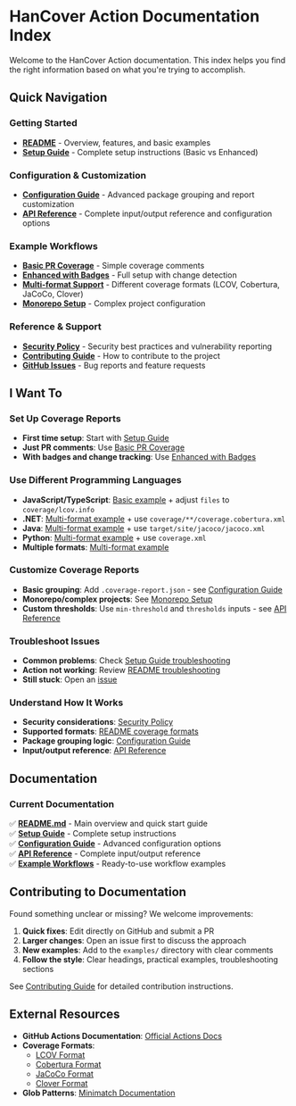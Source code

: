 # HanCover Action Documentation Index

Welcome to the HanCover Action documentation. This index helps you find the right information based on what
you're trying to accomplish.

## Quick Navigation

### Getting Started

- **[README](../README.md)** - Overview, features, and basic examples
- **[Setup Guide](./SETUP-GUIDE.md)** - Complete setup instructions (Basic vs Enhanced)

### Configuration & Customization  

- **[Configuration Guide](./CONFIGURATION.md)** - Advanced package grouping and report customization
- **[API Reference](./API-REFERENCE.md)** - Complete input/output reference and configuration options

### Example Workflows

- **[Basic PR Coverage](../examples/basic-pr-coverage.yml)** - Simple coverage comments
- **[Enhanced with Badges](../examples/enhanced-with-badges.yml)** - Full setup with change detection
- **[Multi-format Support](../examples/multi-format.yml)** - Different coverage formats (LCOV, Cobertura, JaCoCo, Clover)
- **[Monorepo Setup](../examples/monorepo-setup.yml)** - Complex project configuration

### Reference & Support

- **[Security Policy](../SECURITY.md)** - Security best practices and vulnerability reporting
- **[Contributing Guide](../CONTRIBUTING.md)** - How to contribute to the project
- **[GitHub Issues](https://github.com/farhan-ahmed1/hancover-action/issues)** - Bug reports and feature requests

## I Want To

### Set Up Coverage Reports

- **First time setup**: Start with [Setup Guide](./SETUP-GUIDE.md)
- **Just PR comments**: Use [Basic PR Coverage](../examples/basic-pr-coverage.yml)
- **With badges and change tracking**: Use [Enhanced with Badges](../examples/enhanced-with-badges.yml)

### Use Different Programming Languages

- **JavaScript/TypeScript**: [Basic example](../examples/basic-pr-coverage.yml) + adjust `files` to `coverage/lcov.info`
- **.NET**: [Multi-format example](../examples/multi-format.yml) + use `coverage/**/coverage.cobertura.xml`
- **Java**: [Multi-format example](../examples/multi-format.yml) + use `target/site/jacoco/jacoco.xml`
- **Python**: [Multi-format example](../examples/multi-format.yml) + use `coverage.xml`
- **Multiple formats**: [Multi-format example](../examples/multi-format.yml)

### Customize Coverage Reports

- **Basic grouping**: Add `.coverage-report.json` - see [Configuration Guide](./CONFIGURATION.md)
- **Monorepo/complex projects**: See [Monorepo Setup](../examples/monorepo-setup.yml)
- **Custom thresholds**: Use `min-threshold` and `thresholds` inputs - see [API Reference](./API-REFERENCE.md)

### Troubleshoot Issues

- **Common problems**: Check [Setup Guide troubleshooting](./SETUP-GUIDE.md#troubleshooting)
- **Action not working**: Review [README troubleshooting](../README.md#troubleshooting)  
- **Still stuck**: Open an [issue](https://github.com/farhan-ahmed1/hancover-action/issues)

### Understand How It Works

- **Security considerations**: [Security Policy](../SECURITY.md)
- **Supported formats**: [README coverage formats](../README.md#supported-coverage-formats)
- **Package grouping logic**: [Configuration Guide](./CONFIGURATION.md)
- **Input/output reference**: [API Reference](./API-REFERENCE.md)

## Documentation

### Current Documentation

✅ **[README.md](../README.md)** - Main overview and quick start guide  
✅ **[Setup Guide](./SETUP-GUIDE.md)** - Complete setup instructions  
✅ **[Configuration Guide](./CONFIGURATION.md)** - Advanced configuration options  
✅ **[API Reference](./API-REFERENCE.md)** - Complete input/output reference  
✅ **[Example Workflows](../examples/)** - Ready-to-use workflow examples  

## Contributing to Documentation

Found something unclear or missing? We welcome improvements:

1. **Quick fixes**: Edit directly on GitHub and submit a PR
2. **Larger changes**: Open an issue first to discuss the approach
3. **New examples**: Add to the `examples/` directory with clear comments
4. **Follow the style**: Clear headings, practical examples, troubleshooting sections

See [Contributing Guide](../CONTRIBUTING.md) for detailed contribution instructions.

## External Resources

- **GitHub Actions Documentation**: [Official Actions Docs](https://docs.github.com/en/actions)
- **Coverage Formats**:
  - [LCOV Format](http://ltp.sourceforge.net/coverage/lcov/genhtml.1.php)
  - [Cobertura Format](https://cobertura.github.io/cobertura/)
  - [JaCoCo Format](https://www.jacoco.org/jacoco/)
  - [Clover Format](https://openclover.org/)
- **Glob Patterns**: [Minimatch Documentation](https://github.com/isaacs/minimatch)
